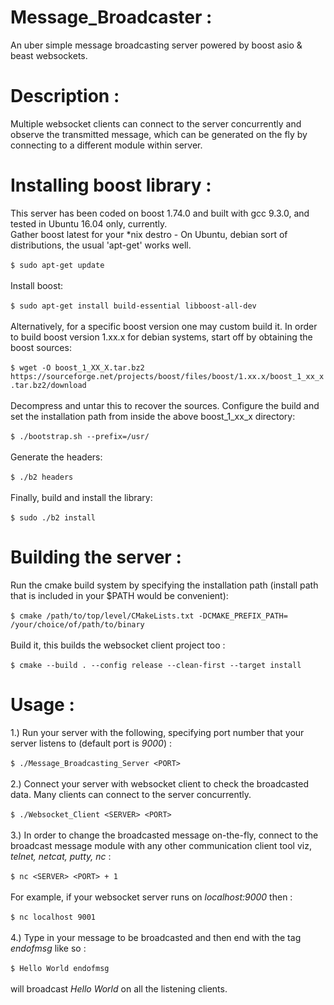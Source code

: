 # Message_Broadcaster :
An uber simple message broadcasting server powered by boost asio & beast websockets.

# Description :
Multiple websocket clients can connect to the server concurrently and observe the transmitted message, which can be generated on the fly by connecting to a different module within server.

# Installing boost library :
This server has been coded on boost 1.74.0 and built with gcc 9.3.0, and tested in Ubuntu 16.04 only, currently.
<br>Gather boost latest for your *nix destro - On Ubuntu, debian sort of distributions, the usual 'apt-get' works well.<br><br>
    `
    $ sudo apt-get update    
    `
<br><br>Install boost:<br><br>
    `
    $ sudo apt-get install build-essential libboost-all-dev
    `
<br><br>Alternatively, for a specific boost version one may custom build it. In order to build boost version 1.xx.x for debian systems, start off by obtaining the boost sources:<br><br>
    `
    $ wget -O boost_1_XX_X.tar.bz2 https://sourceforge.net/projects/boost/files/boost/1.xx.x/boost_1_xx_x.tar.bz2/download
    `
<br><br>Decompress and untar this to recover the sources. Configure the build and set the installation path from inside the above boost_1_xx_x directory:<br><br>
    `
    $ ./bootstrap.sh --prefix=/usr/
    `
<br><br>Generate the headers:<br><br>
    `
    $ ./b2 headers
    `
<br><br>Finally, build and install the library:<br><br>
    `
    $ sudo ./b2 install
    `
    
# Building the server :
Run the cmake build system by specifying the installation path (install path that is included in your $PATH would be convenient):<br><br>
    `
    $ cmake /path/to/top/level/CMakeLists.txt -DCMAKE_PREFIX_PATH= /your/choice/of/path/to/binary
    `
<br><br>Build it, this builds the websocket client project too :<br><br>
    `
    $ cmake --build . --config release --clean-first --target install
    `
    
# Usage :
1.) Run your server with the following, specifying port number that your server listens to (default port is <i>9000</i>) :<br><br>
`
$ ./Message_Broadcasting_Server <PORT>
`
<br><br> 2.) Connect your server with websocket client to check the broadcasted data. Many clients can connect to the server concurrently.<br><br>
`
$ ./Websocket_Client <SERVER> <PORT>
`
<br><br> 3.) In order to change the broadcasted message on-the-fly, connect to the broadcast message module with any other communication client tool viz, <i>telnet, netcat, putty, nc </i>:<br><br>
`
$ nc <SERVER> <PORT> + 1
`
<br><br>For example, if your websocket server runs on <i>localhost:9000</i> then :<br><br>
`
$ nc localhost 9001
`
<br><br> 4.) Type in your message to be broadcasted and then end with the tag <i>endofmsg</i> like so :<br><br>
`
$ Hello World endofmsg
`
<br><br>will broadcast <i>Hello World</i> on all the listening clients. 
